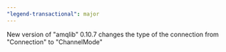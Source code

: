 ```yaml
---
"legend-transactional": major
---
```


New version of "amqlib" 0.10.7 changes the type of the connection from "Connection" to "ChannelMode"

